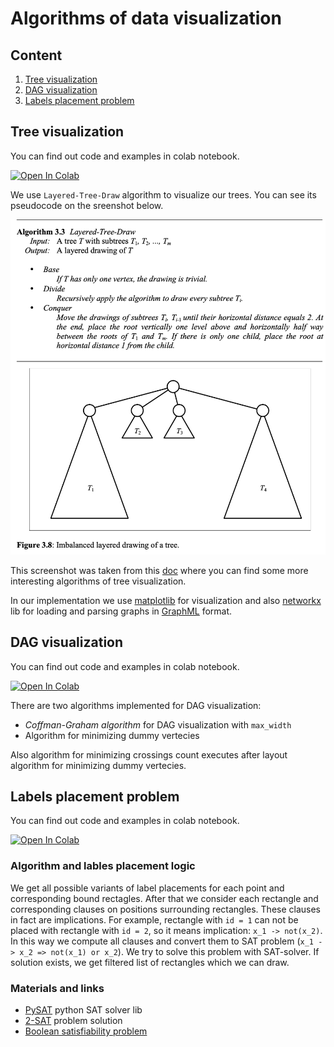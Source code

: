 # Algorithms of data visualization

## Content

1. [Tree visualization](##Tree-visualization)
2. [DAG visualization](##DAG-visualization)
3. [Labels placement problem](##Labels-placement-problem)

## Tree visualization

You can find out code and examples in colab notebook.

[![Open In Colab](https://colab.research.google.com/assets/colab-badge.svg)](https://colab.research.google.com/github/NikitaSikalov/DataViz/blob/main/TreeViz.ipynb)

We use `Layered-Tree-Draw` algorithm to visualize our trees. You can see its pseudocode on the sreenshot below.

![Algorighm](./assets/layered-tree-draw.png)

This screenshot was taken from this [doc](https://www.csd.uoc.gr/~hy583/papers/ch8.pdf) where you can find some more interesting algorithms of tree visualization.

In our implementation we use [matplotlib](https://matplotlib.org/) for visualization and also [networkx](https://networkx.org/) lib for loading and parsing graphs in [GraphML](https://en.wikipedia.org/wiki/GraphML) format.

## DAG visualization

You can find out code and examples in colab notebook.

[![Open In Colab](https://colab.research.google.com/assets/colab-badge.svg)](https://colab.research.google.com/github/NikitaSikalov/DataViz/blob/main/DagVis.ipynb)

There are two algorithms implemented for DAG visualization:

* _Coffman-Graham algorithm_ for DAG visualization with `max_width`
* Algorithm for minimizing dummy vertecies

Also algorithm for minimizing crossings count executes after layout algorithm for minimizing dummy vertecies.

## Labels placement problem

You can find out code and examples in colab notebook.

[![Open In Colab](https://colab.research.google.com/assets/colab-badge.svg)](https://colab.research.google.com/github/NikitaSikalov/DataViz/blob/main/LabelProblem.ipynb)

### Algorithm and lables placement logic

We get all possible variants of label placements for each point and corresponding bound rectagles.
After that we consider each rectangle and corresponding clauses on positions surrounding rectangles.
These clauses in fact are implications. For example, rectangle with `id = 1` can not be placed with rectangle
with `id = 2`, so it means implication: `x_1 -> not(x_2)`. In this way we compute all clauses and convert them to
SAT problem (`x_1 -> x_2 => not(x_1) or x_2`). We try to solve this problem with SAT-solver. If solution exists, we get
filtered list of rectangles which we can draw.

### Materials and links

* [PySAT](https://pysathq.github.io/index.html) python SAT solver lib
* [2-SAT](https://en.wikipedia.org/wiki/2-satisfiability) problem solution
* [Boolean satisfiability problem](https://en.wikipedia.org/wiki/Boolean_satisfiability_problem)

